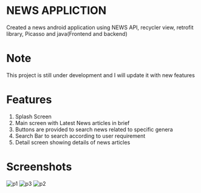 # NEWS APPLICTION
Created a news android application using NEWS API, recycler view, retrofit library, Picasso and java(Frontend and backend)

# Note
This project is still under development and I will update it with new features

# Features
1) Splash Screen
2) Main screen with Latest News articles in brief
3) Buttons are provided to search news related to specific genera
4) Search Bar to search according to user requirement 
5) Detail screen showing details of news articles

# Screenshots
![p1](https://github.com/Yadav122/NewX/assets/91718064/3decf766-93e0-4d1f-8977-ef43b1e0723f)
![p3](https://github.com/Yadav122/NewX/assets/91718064/392e7021-7972-43c1-a31e-92b05454acec)
![p2](https://github.com/Yadav122/NewX/assets/91718064/6c85f25e-004b-4e8e-92b6-d7575c2c2e0e)
